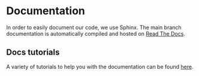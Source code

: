# Documentation

In order to easily document our code, we use Sphinx. The main branch documentation is
 automatically compiled and hosted on [Read The Docs](https://ade-scheduler.readthedocs.io/en/latest/).

## Docs tutorials

A variety of tutorials to help you with the documentation can be found
[here](https://ade-scheduler.readthedocs.io/en/latest/tutorials/contribute.html#documentation).
